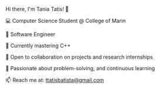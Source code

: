 Hi there, I'm Tania Tatis! 👋

💻 Computer Science Student @ College of Marin 

🌟 Software Engineer

🌱 Currently mastering C++ 

🤝 Open to collaboration on projects and research internships

🎯 Passionate about problem-solving, and continuous learning

📫 Reach me at: ttatisbatista@gmail.com

